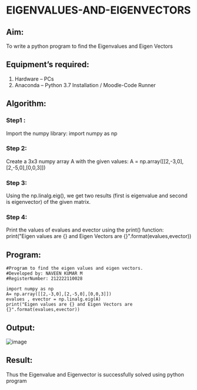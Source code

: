 # EIGENVALUES-AND-EIGENVECTORS
## Aim:
To write a python program to find the Eigenvalues and Eigen Vectors
## Equipment’s required:
1. 	Hardware – PCs
2. 	Anaconda – Python 3.7 Installation / Moodle-Code Runner
## Algorithm:
### Step1 : 
Import the numpy library: import numpy as np
### Step 2: 
Create a 3x3 numpy array A with the given values: A = np.array([[2,-3,0],[2,-5,0],[0,0,3]])
### Step 3:
Using the np.linalg.eig(),  we get two results (first is eigenvalue and second is eigenvector) of the given matrix.
### Step 4: 
Print the values of evalues and evector using the print() function: print("Eigen values are {} and Eigen Vectors are {}".format(evalues,evector))
## Program:
```
#Program to find the eigen values and eigen vectors.
#Developed by: NAVEEN KUMAR M
#RegisterNumber: 212222110028

import numpy as np
A= np.array([[2,-3,0],[2,-5,0],[0,0,3]])
evalues , evector = np.linalg.eig(A)
print("Eigen values are {} and Eigen Vectors are {}".format(evalues,evector))
```
## Output:

![image](https://github.com/NAVEENMATHIVANAN/EIGENVALUES-AND-EIGENVECTORS/assets/119394582/190c9b4d-09ef-4cd6-a375-82ae3f0839dc)

## Result:
Thus the Eigenvalue and Eigenvector is successfully solved using python program
